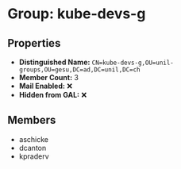 # Group: kube-devs-g

## Properties

- **Distinguished Name:** `CN=kube-devs-g,OU=unil-groups,OU=gesu,DC=ad,DC=unil,DC=ch`
- **Member Count:** 3
- **Mail Enabled:** ❌
- **Hidden from GAL:** ❌

## Members

- aschicke
- dcanton
- kpraderv
